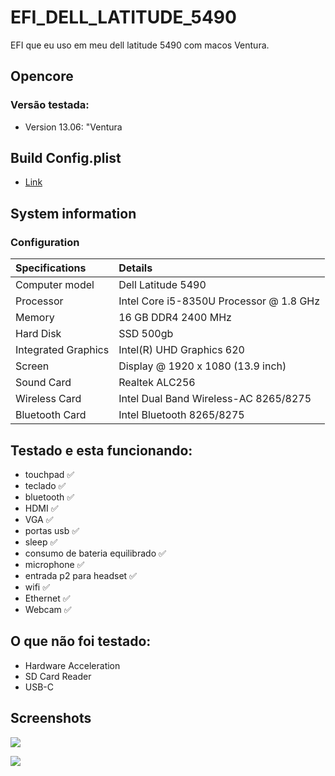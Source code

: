 # EFI_DELL_LATITUDE_5490


EFI que eu uso em meu dell latitude 5490 com macos Ventura.

## Opencore
### Versão testada:
  - Version 13.06: "Ventura

## Build Config.plist
 - [Link](https://dortania.github.io/OpenCore-Install-Guide/config-laptop.plist/kaby-lake.html)

## System information

### Configuration

| Specifications      | Details                                          |
| :---                |:---                                              |
| Computer model      | Dell Latitude 5490                               |
| Processor           | Intel Core i5-8350U Processor @ 1.8 GHz          |
| Memory              | 16 GB DDR4 2400 MHz                              |
| Hard Disk           | SSD 500gb                                        |
| Integrated Graphics | Intel(R) UHD Graphics 620                        |
| Screen              | Display @ 1920 x 1080 (13.9 inch)                |
| Sound Card          | Realtek ALC256                                   |
| Wireless Card       | Intel Dual Band Wireless-AC 8265/8275            |
| Bluetooth Card      | Intel Bluetooth 8265/8275                        |

## Testado e esta funcionando:
  - touchpad                       ✅
  - teclado                        ✅
  - bluetooth                      ✅
  - HDMI                           ✅
  - VGA                            ✅
  - portas usb                     ✅
  - sleep                          ✅
  - consumo de bateria equilibrado ✅
  - microphone                     ✅
  - entrada p2 para headset        ✅
  - wifi                           ✅
  - Ethernet                       ✅
  - Webcam                         ✅

## O que não foi testado:
  - Hardware Acceleration
  - SD Card Reader
  - USB-C

## Screenshots
![](https://github.com/JhonatanRian/EFI_DELL_LATITUDE_5490/blob/main/screenshots/iScreen%20Shoter%20-%20Terminal%20-%20240130234633.png?raw=true)

![](https://github.com/JhonatanRian/EFI_DELL_LATITUDE_5490/blob/main/screenshots/iScreen%20Shoter%20-%20Monitor%20de%20Atividade%20-%20240130235025.png?raw=true)
